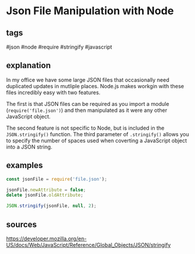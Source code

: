# Json File Manipulation with Node
## tags
#json #node #require #stringify #javascript

## explanation
In my office we have some large JSON files that occasionally need duplicated updates in mutliple places. Node.js makes workgin with these files incredibly easy with two features. 

The first is that JSON files can be required as you import a module (`require('file.json')`) and then manipulated as it were any other JavaScript object. 

The second feature is not specific to Node, but is included in the `JSON.stringify()` function. The third parameter of `.stringify()` allows you to specify the number of spaces used when coverting a JavaScript object into a JSON string.

## examples
```javascript
const jsonFile = require('file.json');

jsonFile.newAttribute = false;
delete jsonFile.oldAttribute;

JSON.stringify(jsonFile, null, 2);
```

## sources
https://developer.mozilla.org/en-US/docs/Web/JavaScript/Reference/Global_Objects/JSON/stringify
